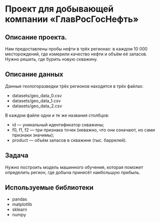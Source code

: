 # Проект для добывающей компании «ГлавРосГосНефть»

## Описание проекта.
Нам предоставлены пробы нефти в трёх регионах: в каждом 10 000 месторождений, где измерили качество нефти и объём её запасов. Нужно решить, где бурить новую скважину.

## Описание данных
Данные геологоразведки трёх регионов находятся в трёх файлах: 
- datasets/geo_data_0.csv
- datasets/geo_data_1.csv
- datasets/geo_data_2.csv


В каждом файле одни и те же названия столбцов: 
- id — уникальный идентификатор скважины;
- f0, f1, f2 — три признака точек (неважно, что они означают, но сами признаки значимы);
- product — объём запасов в скважине (тыс. баррелей).

## Задача
Нужно построить модель машинного обучения, которая поможет определить регион, где добыча принесёт наибольшую прибыль.

## Используемые библиотеки
- pandas
- matplotlib
- sklearn
- numpy
